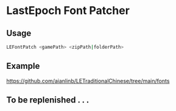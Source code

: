 # LastEpoch Font Patcher

## Usage
```sh
LEFontPatch <gamePath> <zipPath|folderPath>
```

## Example
https://github.com/aianlinb/LETraditionalChinese/tree/main/fonts

## To be replenished . . .